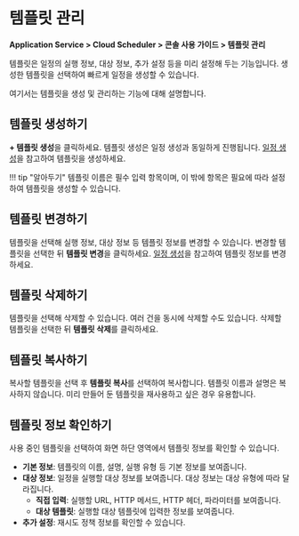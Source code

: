 # 템플릿 관리
**Application Service > Cloud Scheduler > 콘솔 사용 가이드 > 템플릿 관리**

템플릿은 일정의 실행 정보, 대상 정보, 추가 설정 등을 미리 설정해 두는 기능입니다.
생성한 템플릿을 선택하여 빠르게 일정을 생성할 수 있습니다.

여기서는 템플릿을 생성 및 관리하는 기능에 대해 설명합니다.

## 템플릿 생성하기
**+ 템플릿 생성**을 클릭하세요.
템플릿 생성은 일정 생성과 동일하게 진행됩니다. [일정 생성](create-schedule)을 참고하여 템플릿을 생성하세요.

!!! tip "알아두기"
    템플릿 이름은 필수 입력 항목이며, 이 밖에 항목은 필요에 따라 설정하여 템플릿을 생성할 수 있습니다.

## 템플릿 변경하기
템플릿을 선택해 실행 정보, 대상 정보 등 템플릿 정보를 변경할 수 있습니다. 변경할 템플릿을 선택한 뒤 **템플릿 변경**을 클릭하세요. [일정 생성](create-schedule)을 참고하여 템플릿 정보를 변경하세요.

## 템플릿 삭제하기
템플릿을 선택해 삭제할 수 있습니다. 여러 건을 동시에 삭제할 수도 있습니다. 삭제할 템플릿을 선택한 뒤 **템플릿 삭제**를 클릭하세요.

## 템플릿 복사하기
복사할 템플릿을 선택 후 **템플릿 복사**를 선택하여 복사합니다.
템플릿 이름과 설명은 복사하지 않습니다. 미리 만들어 둔 템플릿을 재사용하고 싶은 경우 유용합니다.

## 템플릿 정보 확인하기
사용 중인 템플릿을 선택하여 화면 하단 영역에서 템플릿 정보를 확인할 수 있습니다.

* **기본 정보**: 템플릿의 이름, 설명, 실행 유형 등 기본 정보를 보여줍니다.
* **대상 정보**: 일정을 실행할 대상 정보를 보여줍니다. 대상 정보는 대상 유형에 따라 달라집니다.
    * **직접 입력**: 실행할 URL, HTTP 메서드, HTTP 헤더, 파라미터를 보여줍니다.
    * **대상 템플릿**: 실행할 대상 템플릿에 입력한 정보를 보여줍니다.
* **추가 설정**: 재시도 정책 정보를 확인할 수 있습니다.